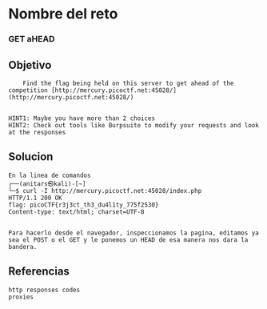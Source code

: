 # Nombre del reto

### GET aHEAD
## Objetivo
```
	Find the flag being held on this server to get ahead of the competition [http://mercury.picoctf.net:45028/](http://mercury.picoctf.net:45028/)


HINT1: Maybe you have more than 2 choices
HINT2: Check out tools like Burpsuite to modify your requests and look at the responses
```

## Solucion
``` shell 
En la linea de comandos
┌──(anitars㉿kali)-[~]
└─$ curl -I http://mercury.picoctf.net:45028/index.php
HTTP/1.1 200 OK
flag: picoCTF{r3j3ct_th3_du4l1ty_775f2530}
Content-type: text/html; charset=UTF-8


Para hacerlo desde el navegador, inspeccionamos la pagina, editamos ya sea el POST o el GET y le ponemos un HEAD de esa manera nos dara la bandera.
```
## Referencias

	http responses codes
	proxies